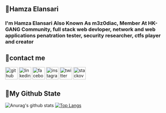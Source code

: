 ## __🦅Hamza Elansari__
### I'm  Hamza Elansari Also Known As m3z0diac, Member At HK-GANG Community, full stack web devloper, network and web applications penatration tester, security researcher, ctfs player and creator

## __🦅contact me__

[<img src='https://cdn.jsdelivr.net/npm/simple-icons@3.0.1/icons/github.svg' alt='github' height='40'>](https://github.com/hamza07-w)  [<img src='https://cdn.jsdelivr.net/npm/simple-icons@3.0.1/icons/linkedin.svg' alt='linkedin' height='40'>](https://www.linkedin.com/in/hamza-elansari-897663202/)  [<img src='https://cdn.jsdelivr.net/npm/simple-icons@3.0.1/icons/facebook.svg' alt='facebook' height='40'>](https://www.facebook.com/hamza.elansari.py)  [<img src='https://cdn.jsdelivr.net/npm/simple-icons@3.0.1/icons/instagram.svg' alt='instagram' height='40'>](https://www.instagram.com/hamza07.py/)  [<img src='https://cdn.jsdelivr.net/npm/simple-icons@3.0.1/icons/twitter.svg' alt='twitter' height='40'>](https://twitter.com/m3z0diac)  [<img src='https://cdn.jsdelivr.net/npm/simple-icons@3.0.1/icons/stackoverflow.svg' alt='stackoverflow' height='40'>](https://stackoverflow.com/users/14997851)


## __🦅My Github State__


![Anurag's github stats](https://github-readme-stats.vercel.app/api?username=hamza07-w&show_icons=true&theme=chartreuse-dark)
[![Top Langs](https://github-readme-stats.vercel.app/api/top-langs/?username=hamza07-w&layout=demo&theme=chartreuse-dark)](https://github.com/anuraghazra/github-readme-stats)


